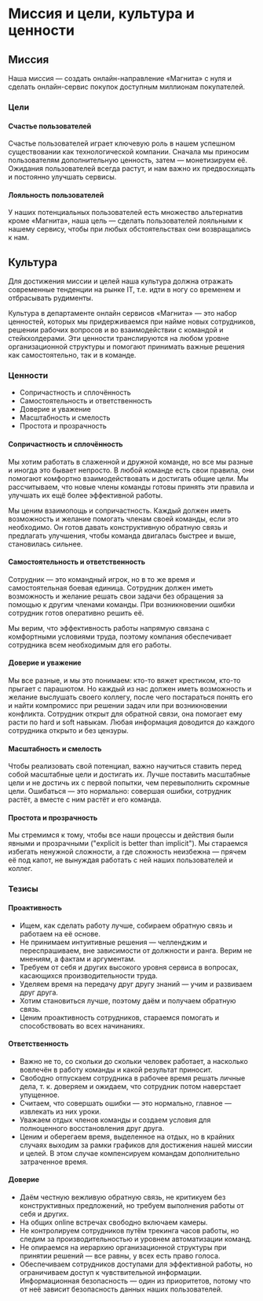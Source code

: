 # Миссия и цели, культура и ценности

## Миссия

Наша миссия — создать онлайн-направление «Магнита» с нуля и сделать онлайн-сервис покупок доступным миллионам покупателей.

### Цели

#### Счастье пользователей

Счастье пользователей играет ключевую роль в нашем успешном существовании как технологической компании. Сначала мы приносим пользователям дополнительную ценность, затем — монетизируем её. Ожидания пользователей всегда растут, и нам важно их предвосхищать и постоянно улучшать сервисы.

#### Лояльность пользователей

У наших потенциальных пользователей есть множество альтернатив кроме «Магнита», наша цель — сделать пользователей лояльными к нашему сервису, чтобы при любых обстоятельствах они возвращались к нам.

## Культура

Для достижения миссии и целей наша культура должна отражать современные тенденции на рынке IT, т.е. идти в ногу со временем и отбрасывать рудименты.

Культура в департаменте онлайн сервисов «Магнита» — это набор ценностей, которых мы придерживаемся при найме новых сотрудников, решении рабочих вопросов и во взаимодействии с командой и стейкхолдерами. Эти ценности транслируются на любом уровне организационной структуры и помогают принимать важные решения как самостоятельно, так и в команде.

### Ценности

* Сопричастность и сплочённость
* Самостоятельность и ответственность
* Доверие и уважение
* Масштабность и смелость
* Простота и прозрачность

#### Сопричастность и сплочённость

Мы хотим работать в слаженной и дружной команде, но все мы разные и иногда это бывает непросто. В любой команде есть свои правила, они помогают комфортно взаимодействовать и достигать общие цели. Мы рассчитываем, что новые члены команды готовы принять эти правила и улучшать их ещё более эффективной работы.

Мы ценим взаимопощь и сопричастность. Каждый должен иметь возможность и желание помогать членам своей команды, если это необходимо. Он готов давать конструктивную обратную связь и предлагать улучшения, чтобы команда двигалась быстрее и выше, становилась сильнее.

#### Самостоятельность и ответственность

Сотрудник — это командный игрок, но в то же время и самостоятельная боевая единица. Сотрудник должен иметь возможность и желание решать свои задачи без обращения за помощью к другим членами команды. При возникновении ошибки сотрудник готов оперативно решить её.

Мы верим, что эффективность работы напрямую связана с комфортными условиями труда, поэтому компания обеспечивает сотрудника всем необходимым для его работы.

#### Доверие и уважение

Мы все разные, и мы это понимаем: кто-то вяжет крестиком, кто-то прыгает с парашютом. Но каждый из нас должен иметь возможность и желание выслушать своего коллегу, после чего постараться понять его и найти компромисс при решении задач или при возникновении конфликта. Сотрудник открыт для обратной связи, она помогает ему расти по hard и soft навыкам. Любая информация доводится до каждого сотрудника открыто и без цензуры.

#### Масштабность и смелость

Чтобы реализовать свой потенциал, важно научиться ставить перед собой масштабные цели и достигать их. Лучше поставить масштабные цели и не достичь их с первой попытки, чем перевыполнить скромные цели. Ошибаться — это нормально: совершая ошибки, сотрудник растёт, а вместе с ним растёт и его команда.

#### Простота и прозрачность

Мы стремимся к тому, чтобы все наши процессы и действия были явными и прозрачными ("explicit is better than implicit"). Мы стараемся избегать ненужной сложности, а где сложность неизбежна — прячем её под капот, не вынуждая работать с ней наших пользователей и коллег.

### Тезисы

#### Проактивность

* Ищем, как сделать работу лучше, собираем обратную связь и работаем на её основе.
* Не принимаем интуитивные решения — челленджим и переспрашиваем, вне зависимости от должности и ранга. Верим не мнениям, а фактам и аргументам.
* Требуем от себя и других высокого уровня сервиса в вопросах, касающихся производительности труда.
* Уделяем время на передачу друг другу знаний — учим и развиваем друг друга.
* Хотим становиться лучше, поэтому даём и получаем обратную связь.
* Ценим проактивность сотрудников, стараемся помогать и способствовать во всех начинаниях.

#### Ответственность

* Важно не то, со скольки до скольки человек работает, а насколько вовлечён в работу команды и какой результат приносит.
* Свободно отпускаем сотрудника в рабочее время решать личные дела, т. к. доверяем и ожидаем, что сотрудник потом наверстает упущенное.
* Считаем, что совершать ошибки — это нормально, главное — извлекать из них уроки.
* Уважаем отдых членов команды и создаем условия для полноценного восстановления друг друга.
* Ценим и оберегаем время, выделенное на отдых, но в крайних случаях выходим за рамки графиков для достижения нашей миссии и целей. В этом случае компенсируем командам дополнительно затраченное время.

#### Доверие

* Даём честную вежливую обратную связь, не критикуем без конструктивных предложений, но требуем выполнения работы от себя и других.
* На общих online встречах свободно включаем камеры.
* Не контролируем сотрудников путём трекинга часов работы, но следим за производительностью и уровнем автоматизации команд.
* Не опираемся на иерархию организационной структуры при принятии решений — все равны, у всех есть право голоса.
* Обеспечиваем сотрудников доступами для эффективной работы, но ограничиваем доступ к чувствительной информации. Информационная безопасность — один из приоритетов, потому что от неё зависит безопасность данных наших пользователей.
